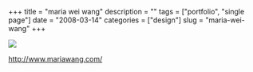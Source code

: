 +++
title = "maria wei wang"
description = ""
tags = ["portfolio", "single page"]
date = "2008-03-14"
categories = ["design"]
slug = "maria-wei-wang"
+++


 

  <div id="screens-thumbs" class="clearfix">
    <div class="txt-center" id="design-submission"><a href="http://www.mariawang.com/"><img id='bluga-thumbnail-812' class='bluga-thumbnail large' src='/media/bluga/
wt47f278fff328a_0.jpg'/></a></div>  
  </div>   
<p><a href="http://www.mariawang.com/">http://www.mariawang.com/</a></p>




